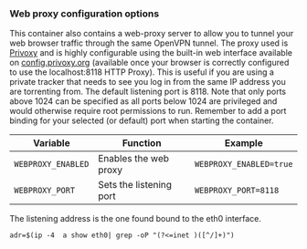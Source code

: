 ### Web proxy configuration options

This container also contains a web-proxy server to allow you to tunnel your web browser traffic through the same OpenVPN tunnel.
The proxy used is [Privoxy](https://www.privoxy.org/) and is highly configurable using the built-in web interface available on [config.privoxy.org](http://config.privoxy.org) (available once your browser is correctly configured to use the localhost:8118 HTTP Proxy).
This is useful if you are using a private tracker that needs to see you log in from the same IP address you are torrenting from.
The default listening port is 8118. Note that only ports above 1024 can be specified as all ports below 1024 are privileged
and would otherwise require root permissions to run.
Remember to add a port binding for your selected (or default) port when starting the container.

| Variable           | Function                | Example                 |
| ------------------ | ----------------------- | ----------------------- |
| `WEBPROXY_ENABLED` | Enables the web proxy   | `WEBPROXY_ENABLED=true` |
| `WEBPROXY_PORT`    | Sets the listening port | `WEBPROXY_PORT=8118`    |

The listening address is the one found bound to the eth0 interface.

`adr=$(ip -4  a show eth0| grep -oP "(?<=inet )([^/]+)")`
